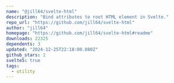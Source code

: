 ```yaml
---
name: "@jill64/svelte-html"
description: "Bind attributes to root HTML element in Svelte."
repo_url: "https://github.com/jill64/svelte-html"
author: "jill64"
homepage: "https://github.com/jill64/svelte-html#readme"
downloads: 22325
dependents: 3
updated: "2024-12-25T22:18:00.080Z"
github_stars: 1
svelte5: true
tags: 
  - utility
---
```

